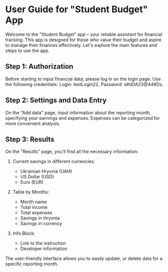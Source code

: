 
<h1>User Guide for "Student Budget" App</h1>

<p>Welcome to the "Student Budget" app – your reliable assistant for financial tracking. This app is designed for those who value their budget and aspire to manage their finances effectively. Let's explore the main features and steps to use the app.</p>

<h2>Step 1: Authorization</h2>

<p>Before starting to input financial data, please log in on the login page. Use the following credentials: Login: testLogin22, Password: s#dDA23@44#Ds.</p>

<h2>Step 2: Settings and Data Entry</h2>

<p>On the "Add data" page, input information about the reporting month, specifying your earnings and expenses. Expenses can be categorized for more convenient analysis.</p>

<h2>Step 3: Results</h2>

<p>On the "Results" page, you'll find all the necessary information:</p>

<ol>
    <li>
        <p>Current savings in different currencies:</p>
        <ul>
            <li>Ukrainian Hryvnia (UAH)</li>
            <li>US Dollar (USD)</li>
            <li>Euro (EUR)</li>
        </ul>
    </li>
    <li>
        <p>Table by Months:</p>
        <ul>
            <li>Month name</li>
            <li>Total income</li>
            <li>Total expenses</li>
            <li>Savings in Hryvnia</li>
            <li>Savings in currency</li>
        </ul>
    </li>
    <li>
        <p>Info Block:</p>
        <ul>
            <li>Link to the instruction</li>
            <li>Developer information</li>
        </ul>
    </li>
</ol>

<p>The user-friendly interface allows you to easily update, or delete data for a specific reporting month.</p>
